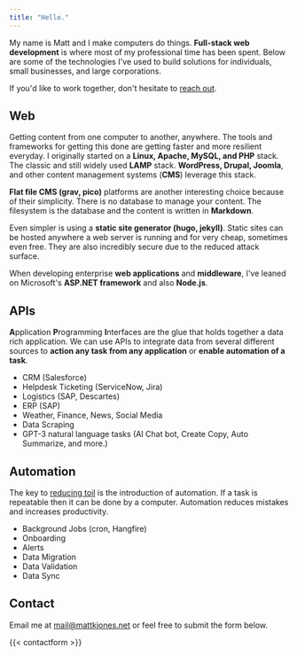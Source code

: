 ```yaml
---
title: "Hello."
---
```


My name is Matt and I make computers do things. **Full-stack web development** is where most of my professional time has been spent. Below are some of the technologies I've used to build solutions for individuals, small businesses, and large corporations. 

If you'd like to work together, don't hesitate to [reach out](/#contact).

## Web
Getting content from one computer to another, anywhere. The tools and frameworks for getting this done are getting faster and more resilient everyday. I originally started on a **Linux, Apache, MySQL, and PHP** stack. The classic and still widely used **LAMP** stack. **WordPress, Drupal, Joomla**, and other content management systems (**CMS**) leverage this stack. 

**Flat file CMS (grav, pico)** platforms are another interesting choice because of their simplicity. There is no database to manage your content. The filesystem is the database and the content is written in **Markdown**. 

Even simpler is using a **static site generator (hugo, jekyll)**.  Static sites can be hosted anywhere a web server is running and for very cheap, sometimes even free.  They are also incredibly secure due to the reduced attack surface.

When developing enterprise **web applications** and **middleware**, I've leaned on Microsoft's **ASP.NET framework** and also **Node.js**.

## APIs
**A**pplication **P**rogramming **I**nterfaces are the glue that holds together a data rich application. We can use APIs to integrate data from several different sources to **action any task from any application** or **enable automation of a task**. 
- CRM (Salesforce)
- Helpdesk Ticketing (ServiceNow, Jira)
- Logistics (SAP, Descartes)
- ERP (SAP)
- Weather, Finance, News, Social Media
- Data Scraping
- GPT-3 natural language tasks (AI Chat bot, Create Copy, Auto Summarize, and more.)

## Automation
The key to [reducing toil](https://sre.google/sre-book/eliminating-toil/) is the introduction of automation. If a task is repeatable then it can be done by a computer. Automation reduces mistakes and increases productivity.

- Background Jobs (cron, Hangfire)
- Onboarding
- Alerts
- Data Migration
- Data Validation
- Data Sync

## Contact

Email me at [mail@mattkjones.net](mailto:mail@mattkjones.net) or feel free to submit the form below.

{{< contactform >}}
